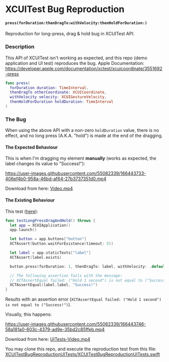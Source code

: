 # XCUITest Bug Reproduction
#### `press(forDuration:thenDragTo:withVelocity:thenHoldForDuration:)`
Reproduction for long-press, drag &amp; hold bug in XCUITest API.

### Description
This API of XCUITest isn't working as expected, and this repo (demo application and UI test) reproduces the bug.
Apple Documentation: https://developer.apple.com/documentation/xctest/xcuicoordinate/3551692-press
```swift
func press(
  forDuration duration: TimeInterval, 
  thenDragTo otherCoordinate: XCUICoordinate, 
  withVelocity velocity: XCUIGestureVelocity, 
  thenHoldForDuration holdDuration: TimeInterval
)
```

### The Bug

When using the above API with a non-zero `holdDuration` value, there is no effect, and no long press (A.K.A. "hold") is made at the end of the dragging.

#### The Expected Behaviour

This is when I'm dragging my element **manually** (works as expected, the label changes its value to "Success!"):

https://user-images.githubusercontent.com/55082339/166443733-406ef4b0-958a-46bd-af64-27b3737351d0.mp4

Download from here: [Video.mp4](Video.mp4)

#### The Existing Behaviour

This test ([here](https://github.com/asafkorem/XCUITestHoldBugReproduction/blob/main/XCUITestBugReproductionUITests/XCUITestBugReproductionUITests.swift)):
```swift
func testLongPressDragAndHold() throws {
  let app = XCUIApplication()
  app.launch()

  let button = app.buttons["button"]
  XCTAssert(button.waitForExistence(timeout: 5))

  let label = app.staticTexts["label"]
  XCTAssert(label.exists)

  button.press(forDuration: 1, thenDragTo: label, withVelocity: .default, thenHoldForDuration: 2)

  // The following assertion fails with the message:
  // XCTAssertEqual failed: ("Hold 1 second") is not equal to ("Success!")
  XCTAssertEqual(label.label, "Success!")
}
```

Results with an assertion error (`XCTAssertEqual failed: ("Hold 1 second") is not equal to ("Success!")`). 

Visually, this happens:

https://user-images.githubusercontent.com/55082339/166443746-58a181a0-603c-4379-ad9e-35bd2c85ffeb.mp4

Download from here: [UITests-Video.mp4](UITests-Video.mp4)


You may clone this repo, and execute the reproduction test from this file: [XCUITestBugReproductionUITests/XCUITestBugReproductionUITests.swift](https://github.com/asafkorem/XCUITestHoldBugReproduction/blob/main/XCUITestBugReproductionUITests/XCUITestBugReproductionUITests.swift)
